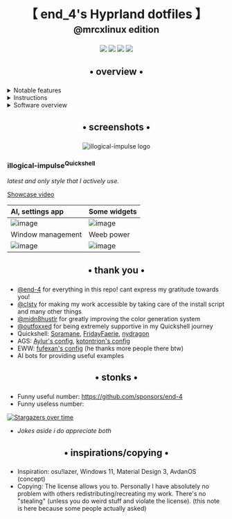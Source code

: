 <div align="center"> <summary>
    <h1 style="margin-bottom: 0;">【 end_4's Hyprland dotfiles 】</h1> </summary>
    <h2 align="center" style="margin-top: 1%;">@mrcxlinux edition</h2>
    <h3></h3>
</div>

<div align="center"> 

![](https://img.shields.io/github/last-commit/mrcxlinux/dots-hyprland?&style=for-the-badge&color=FFB1C8&logoColor=D9E0EE&labelColor=292324)
![](https://img.shields.io/github/stars/mrcxlinux/dots-hyprland?style=for-the-badge&logo=andela&color=FFB686&logoColor=D9E0EE&labelColor=292324)
[![](https://img.shields.io/github/repo-size/mrcxlinux/dots-hyprland?color=CAC992&label=SIZE&logo=googledrive&style=for-the-badge&logoColor=D9E0EE&labelColor=292324)](https://github.com/end-4/hyprland)
![](https://img.shields.io/badge/issues-skill-green?style=for-the-badge&color=CCE8E9&logoColor=D9E0EE&labelColor=292324) 
</a>

</div>

<div align="center">
    <h2>• overview •</h2>
    <h3></h3>
</div>


 <details> 
  <summary>Notable features</summary>
     
  - **Overview**: Shows open apps with live previews. Type to search/calculate/run
  - **AI**: Gemini API and Ollama models
  - **Autogenerated colors**: Accessible and beautiful Material colors based on wallpaper
  - **Transparent installation**: Every command is shown before it's run
</details>
<details> 
  <summary>Instructions</summary>

   - **Prerequisite**: Your system works. That's it. You don't have to reinstall your system!

   - **Manual** installation, other distros and more:
   ```git clone https://github.com/mrcxlinux/dots-hyprland && cd dots-hyprland && bash install.sh```

   See the [Wiki](https://end-4.github.io/dots-hyprland-wiki/en/ii-qs/01setup/) for more information
     
    
   - **Default keybinds**: Should be somewhat familiar if you've used Windows or GNOME. 
     - For a list, hit `Super`+`/`
     - For a terminal, hit `Super`+`Enter`

</details>

<details>
  <summary>Software overview</summary>


  | Software | Purpose |
  | ------------- | ------------- |
  | [Hyprland](https://github.com/hyprwm/hyprland) | The compositor (for noobs, you can just call it a window manager) |
  | [Quickshell](https://quickshell.outfoxxed.me/) | A QtQuick-based widget system, responsible for the status bar, sidebars, etc. |

  - For a more comprehensive list of dependencies, see [scriptdata/dependencies.conf](https://github.com/end-4/dots-hyprland/blob/main/scriptdata/dependencies.conf)
</details>


<div align="center">
    <h2>• screenshots •</h2>
    <h3></h3>
</div>

<div align="center">
    <img src=".github/assets/illogical-impulse.svg" alt="illogical-impulse logo">
</div>

### illogical-impulse<sup>Quickshell</sup>

_latest and only style that I actively use._


[Showcase video](https://www.youtube.com/watch?v=RPwovTInagE)

| AI, settings app | Some widgets |
|:---|:---------------|
| ![image](https://github.com/user-attachments/assets/4d45e860-ae60-418a-a564-309b4939f5c4) | ![image](https://github.com/user-attachments/assets/4fcd63d9-0943-4b21-8737-4bed97b71961) |
| Window management | Weeb power |
| ![image](https://github.com/user-attachments/assets/86cc511b-0d33-4c78-bcc0-3037d02a17da) | ![image](https://github.com/user-attachments/assets/292259fc-57d3-4663-a583-2ce2faad13fb) |



<div align="center">
    <h2>• thank you •</h2>
    <h3></h3>
</div>

 - [@end-4](https://github.com/end-4) for everything in this repo! cant express my gratitude towards you!
 - [@clsty](https://github.com/clsty) for making my work accessible by taking care of the install script and many other things
 - [@midn8hustlr](https://github.com/midn8hustlr) for greatly improving the color generation system
 - [@outfoxxed](https://github.com/outfoxxed/) for being extremely supportive in my Quickshell journey
 - Quickshell: [Soramane](https://github.com/caelestia-dots/shell/), [FridayFaerie](https://github.com/FridayFaerie/quickshell), [nydragon](https://github.com/nydragon/nysh)
 - AGS: [Aylur's config](https://github.com/Aylur/dotfiles/tree/ags-pre-ts), [kotontrion's config](https://github.com/kotontrion/dotfiles)
 - EWW: [fufexan's config](https://github.com/fufexan/dotfiles) (he thanks more people there btw)
 - AI bots for providing useful examples

<div align="center">
    <h2>• stonks •</h2>
    <h3></h3>
</div>

- Funny useful number: https://github.com/sponsors/end-4
- Funny useless number:

[![Stargazers over time](https://starchart.cc/end-4/dots-hyprland.svg?variant=adaptive)](https://starchart.cc/end-4/dots-hyprland)

- *Jokes aside i do appreciate both*


<div align="center">
    <h2>• inspirations/copying •</h2>
    <h3></h3>
</div>

 - Inspiration: osu!lazer, Windows 11, Material Design 3, AvdanOS (concept)
 - Copying: The license allows you to. Personally I have absolutely no problem with others redistributing/recreating my work. There's no "stealing" (unless you do weird stuff and violate the license). (this note is here because some people actually asked)
